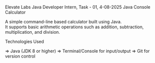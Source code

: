 Elevate Labs Java Developer Intern, Task - 01, 4-08-2025
Java Console Calculator 

A simple command-line based calculator built using Java.  
It supports basic arithmetic operations such as addition, subtraction, multiplication, and division.

Technologies Used

  => Java (JDK 8 or higher)
  => Terminal/Console for input/output
  => Git for version control


